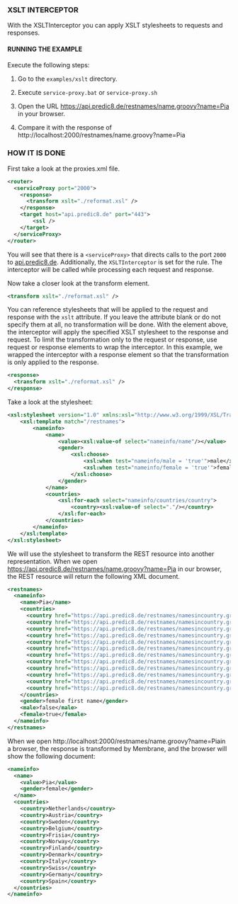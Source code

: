 ### XSLT INTERCEPTOR

With the XSLTInterceptor you can apply XSLT stylesheets to requests and responses.


#### RUNNING THE EXAMPLE

Execute the following steps:

1. Go to the `examples/xslt` directory.

2. Execute `service-proxy.bat` or `service-proxy.sh`

2. Open the URL https://api.predic8.de/restnames/name.groovy?name=Pia in your browser.

3. Compare it with the response of http://localhost:2000/restnames/name.groovy?name=Pia


### HOW IT IS DONE

First take a look at the proxies.xml file.

```xml
<router>
  <serviceProxy port="2000">
    <response>
      <transform xslt="./reformat.xsl" />
    </response>
    <target host="api.predic8.de" port="443">
        <ssl />
    </target>
  </serviceProxy>
</router>
```

You will see
that there is a `<serviceProxy>` that directs calls to the port `2000` to [api.predic8.de](https://api.predic8.de).
Additionally, the `XSLTInterceptor` is set for the rule.
The interceptor will be called while processing each request and response.

Now take a closer look at the transform element.

```xml
<transform xslt="./reformat.xsl" />
```

You can reference stylesheets that will be applied to the request and response with the `xslt` attribute.
If you leave the attribute blank or do not specify them at all, no transformation will be done.
With the element above, the interceptor will apply the specified XSLT stylesheet to the response and request. 
To limit the transformation only to the request or response, use request or response elements to wrap the interceptor.
In this example, we wrapped the interceptor with a response element
so that the transformation is only applied to the response. 

```xml
<response>
  <transform xslt="./reformat.xsl" />
</response>		
```

Take a look at the stylesheet:

```xml
<xsl:stylesheet version="1.0" xmlns:xsl="http://www.w3.org/1999/XSL/Transform">
	<xsl:template match="/restnames">
		<nameinfo>
			<name>
				<value><xsl:value-of select="nameinfo/name"/></value>
				<gender>
					<xsl:choose>
						<xsl:when test="nameinfo/male = 'true'">male</xsl:when>
						<xsl:when test="nameinfo/female = 'true'">female</xsl:when>
					</xsl:choose>
				</gender>
			</name>
			<countries>
				<xsl:for-each select="nameinfo/countries/country">
					<country><xsl:value-of select="."/></country>
				</xsl:for-each>
			</countries>
		</nameinfo>
	</xsl:template>
</xsl:stylesheet>
```
We will use the stylesheet to transform the REST resource into another representation.
When we open https://api.predic8.de/restnames/name.groovy?name=Pia in our browser,
the REST resource will return the following XML document. 

```xml
<restnames>
  <nameinfo>
    <name>Pia</name>
    <countries>
      <country href="https://api.predic8.de/restnames/namesincountry.groovy?country=Netherlands">Netherlands</country>
      <country href="https://api.predic8.de/restnames/namesincountry.groovy?country=Austria">Austria</country>
      <country href="https://api.predic8.de/restnames/namesincountry.groovy?country=Sweden">Sweden</country>
      <country href="https://api.predic8.de/restnames/namesincountry.groovy?country=Belgium">Belgium</country>
      <country href="https://api.predic8.de/restnames/namesincountry.groovy?country=Frisia">Frisia</country>
      <country href="https://api.predic8.de/restnames/namesincountry.groovy?country=Norway">Norway</country>
      <country href="https://api.predic8.de/restnames/namesincountry.groovy?country=Finland">Finland</country>
      <country href="https://api.predic8.de/restnames/namesincountry.groovy?country=Denmark">Denmark</country>
      <country href="https://api.predic8.de/restnames/namesincountry.groovy?country=Italy">Italy</country>
      <country href="https://api.predic8.de/restnames/namesincountry.groovy?country=Swiss">Swiss</country>
      <country href="https://api.predic8.de/restnames/namesincountry.groovy?country=Germany">Germany</country>
      <country href="https://api.predic8.de/restnames/namesincountry.groovy?country=Spain">Spain</country>
    </countries>
    <gender>female first name</gender>
    <male>false</male>
    <female>true</female>
  </nameinfo>
</restnames>
```

When we open http://localhost:2000/restnames/name.groovy?name=Piain a browser, the response is transformed by Membrane,
and the browser will show the following document:

```xml
<nameinfo>
  <name>
    <value>Pia</value>
    <gender>female</gender>
  </name>
  <countries>
    <country>Netherlands</country>
    <country>Austria</country>
    <country>Sweden</country>
    <country>Belgium</country>
    <country>Frisia</country>
    <country>Norway</country>
    <country>Finland</country>
    <country>Denmark</country>
    <country>Italy</country>
    <country>Swiss</country>
    <country>Germany</country>
    <country>Spain</country>
  </countries>
</nameinfo>
```